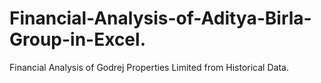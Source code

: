 # Financial-Analysis-of-Aditya-Birla-Group-in-Excel.
Financial Analysis of Godrej Properties Limited from Historical Data.
